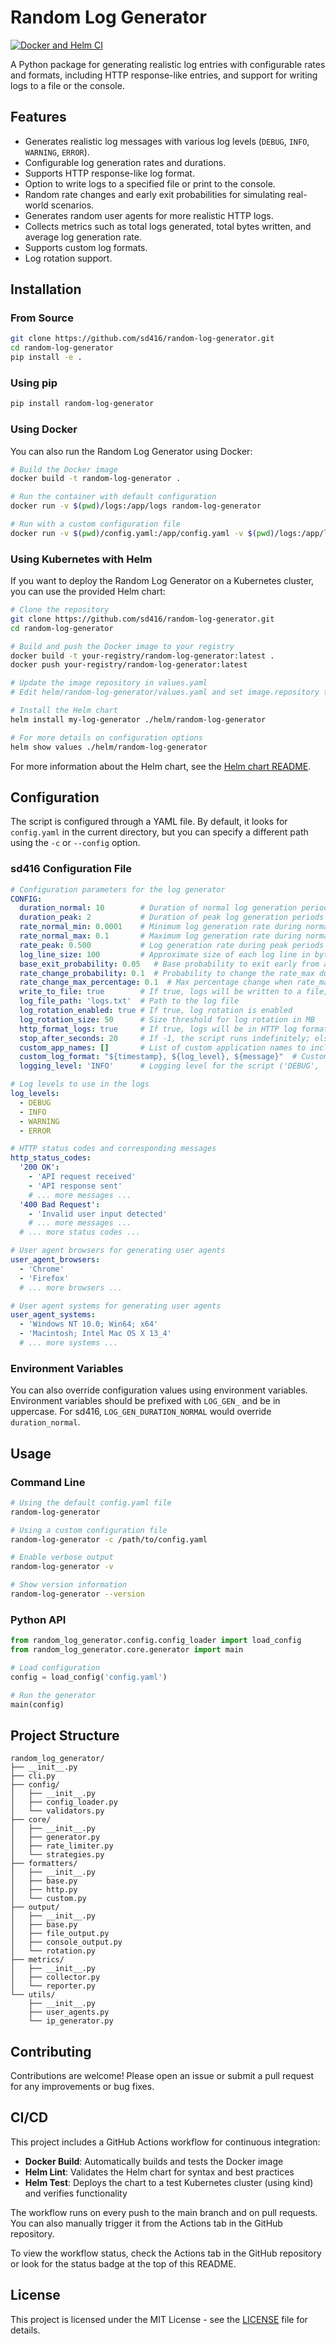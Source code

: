 # Random Log Generator

[![Docker and Helm CI](https://github.com/sd416/random-log-generator/actions/workflows/docker-helm-ci.yml/badge.svg)](https://github.com/sd416/random-log-generator/actions/workflows/docker-helm-ci.yml)

A Python package for generating realistic log entries with configurable rates and formats, including HTTP response-like entries, and support for writing logs to a file or the console.

## Features

- Generates realistic log messages with various log levels (`DEBUG`, `INFO`, `WARNING`, `ERROR`).
- Configurable log generation rates and durations.
- Supports HTTP response-like log format.
- Option to write logs to a specified file or print to the console.
- Random rate changes and early exit probabilities for simulating real-world scenarios.
- Generates random user agents for more realistic HTTP logs.
- Collects metrics such as total logs generated, total bytes written, and average log generation rate.
- Supports custom log formats.
- Log rotation support.

## Installation

### From Source

```bash
git clone https://github.com/sd416/random-log-generator.git
cd random-log-generator
pip install -e .
```

### Using pip

```bash
pip install random-log-generator
```

### Using Docker

You can also run the Random Log Generator using Docker:

```bash
# Build the Docker image
docker build -t random-log-generator .

# Run the container with default configuration
docker run -v $(pwd)/logs:/app/logs random-log-generator

# Run with a custom configuration file
docker run -v $(pwd)/config.yaml:/app/config.yaml -v $(pwd)/logs:/app/logs random-log-generator --config config.yaml
```

### Using Kubernetes with Helm

If you want to deploy the Random Log Generator on a Kubernetes cluster, you can use the provided Helm chart:

```bash
# Clone the repository
git clone https://github.com/sd416/random-log-generator.git
cd random-log-generator

# Build and push the Docker image to your registry
docker build -t your-registry/random-log-generator:latest .
docker push your-registry/random-log-generator:latest

# Update the image repository in values.yaml
# Edit helm/random-log-generator/values.yaml and set image.repository to your-registry/random-log-generator

# Install the Helm chart
helm install my-log-generator ./helm/random-log-generator

# For more details on configuration options
helm show values ./helm/random-log-generator
```

For more information about the Helm chart, see the [Helm chart README](./helm/random-log-generator/README.md).

## Configuration

The script is configured through a YAML file. By default, it looks for `config.yaml` in the current directory, but you can specify a different path using the `-c` or `--config` option.

### sd416 Configuration File

```yaml
# Configuration parameters for the log generator
CONFIG:
  duration_normal: 10        # Duration of normal log generation periods in seconds
  duration_peak: 2           # Duration of peak log generation periods in seconds
  rate_normal_min: 0.0001    # Minimum log generation rate during normal periods (MB/s)
  rate_normal_max: 0.1       # Maximum log generation rate during normal periods (MB/s)
  rate_peak: 0.500           # Log generation rate during peak periods (MB/s)
  log_line_size: 100         # Approximate size of each log line in bytes
  base_exit_probability: 0.05   # Base probability to exit early from a log generation segment
  rate_change_probability: 0.1  # Probability to change the rate_max during random rate generation
  rate_change_max_percentage: 0.1  # Max percentage change when rate_max is altered
  write_to_file: true        # If true, logs will be written to a file; if false, logs will be printed to stdout
  log_file_path: 'logs.txt'  # Path to the log file
  log_rotation_enabled: true # If true, log rotation is enabled
  log_rotation_size: 50      # Size threshold for log rotation in MB
  http_format_logs: true     # If true, logs will be in HTTP log format
  stop_after_seconds: 20     # If -1, the script runs indefinitely; else, stops after specified seconds
  custom_app_names: []       # List of custom application names to include in logs
  custom_log_format: "${timestamp}, ${log_level}, ${message}"  # Custom format string for logs
  logging_level: 'INFO'      # Logging level for the script ('DEBUG', 'INFO', 'WARNING', 'ERROR')

# Log levels to use in the logs
log_levels:
  - DEBUG
  - INFO
  - WARNING
  - ERROR

# HTTP status codes and corresponding messages
http_status_codes:
  '200 OK':
    - 'API request received'
    - 'API response sent'
    # ... more messages ...
  '400 Bad Request':
    - 'Invalid user input detected'
    # ... more messages ...
  # ... more status codes ...

# User agent browsers for generating user agents
user_agent_browsers:
  - 'Chrome'
  - 'Firefox'
  # ... more browsers ...

# User agent systems for generating user agents
user_agent_systems:
  - 'Windows NT 10.0; Win64; x64'
  - 'Macintosh; Intel Mac OS X 13_4'
  # ... more systems ...
```

### Environment Variables

You can also override configuration values using environment variables. Environment variables should be prefixed with `LOG_GEN_` and be in uppercase. For sd416, `LOG_GEN_DURATION_NORMAL` would override `duration_normal`.

## Usage

### Command Line

```bash
# Using the default config.yaml file
random-log-generator

# Using a custom configuration file
random-log-generator -c /path/to/config.yaml

# Enable verbose output
random-log-generator -v

# Show version information
random-log-generator --version
```

### Python API

```python
from random_log_generator.config.config_loader import load_config
from random_log_generator.core.generator import main

# Load configuration
config = load_config('config.yaml')

# Run the generator
main(config)
```

## Project Structure

```
random_log_generator/
├── __init__.py
├── cli.py
├── config/
│   ├── __init__.py
│   ├── config_loader.py
│   └── validators.py
├── core/
│   ├── __init__.py
│   ├── generator.py
│   ├── rate_limiter.py
│   └── strategies.py
├── formatters/
│   ├── __init__.py
│   ├── base.py
│   ├── http.py
│   └── custom.py
├── output/
│   ├── __init__.py
│   ├── base.py
│   ├── file_output.py
│   ├── console_output.py
│   └── rotation.py
├── metrics/
│   ├── __init__.py
│   ├── collector.py
│   └── reporter.py
└── utils/
    ├── __init__.py
    ├── user_agents.py
    └── ip_generator.py
```

## Contributing

Contributions are welcome! Please open an issue or submit a pull request for any improvements or bug fixes.

## CI/CD

This project includes a GitHub Actions workflow for continuous integration:

- **Docker Build**: Automatically builds and tests the Docker image
- **Helm Lint**: Validates the Helm chart for syntax and best practices
- **Helm Test**: Deploys the chart to a test Kubernetes cluster (using kind) and verifies functionality

The workflow runs on every push to the main branch and on pull requests. You can also manually trigger it from the Actions tab in the GitHub repository.

To view the workflow status, check the Actions tab in the GitHub repository or look for the status badge at the top of this README.

## License

This project is licensed under the MIT License - see the [LICENSE](LICENSE) file for details.
